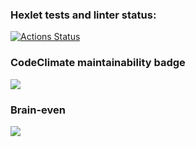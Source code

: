 ### Hexlet tests and linter status:
[![Actions Status](https://github.com/SafronovPavel/frontend-project-44/workflows/hexlet-check/badge.svg)](https://github.com/SafronovPavel/frontend-project-44/actions)
### CodeClimate maintainability badge
<a href="https://codeclimate.com/github/SafronovPavel/frontend-project-44/maintainability"><img src="https://api.codeclimate.com/v1/badges/8095f8e9c0827dd847f4/maintainability" /></a>
### Brain-even
<a href="https://asciinema.org/a/594302" target="_blank"><img src="https://asciinema.org/a/594302.svg" /></a>
